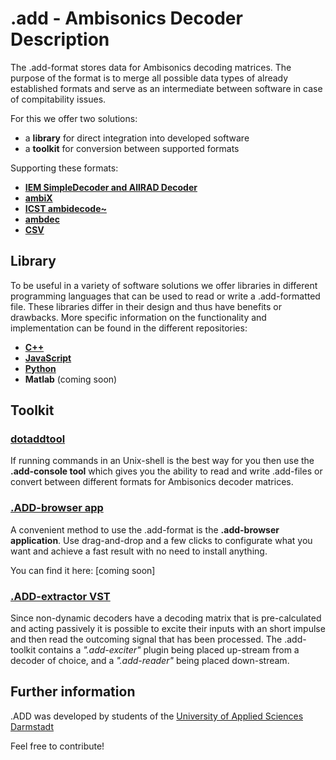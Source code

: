 .add - Ambisonics Decoder Description
========

The .add-format stores data for Ambisonics decoding matrices. The purpose of the format is to merge all possible data types of already established formats and serve as an intermediate between software in case of compitability issues.

For this we offer two solutions: 
* a **library** for direct integration into developed software
* a **toolkit** for conversion between supported formats

Supporting these formats:
* [**IEM SimpleDecoder and AllRAD Decoder**](https://plugins.iem.at/)
* [**ambiX**](http://www.matthiaskronlachner.com/?p=2015)
* [**ICST ambidecode~**](https://www.zhdk.ch/forschung/icst/software-downloads-5379/downloads-ambisonics-externals-for-maxmsp-5381)
* [**ambdec**](http://kokkinizita.linuxaudio.org/linuxaudio/index.html)
* [**CSV**](https://en.wikipedia.org/wiki/Comma-separated_values)

Library
--------

To be useful in a variety of software solutions we offer libraries in different programming languages that can be used to read or write a .add-formatted file. These libraries differ in their design and thus have benefits or drawbacks. More specific information on the functionality and implementation can be found in the different repositories:

* [**C++**][rep_lib_cpp]
* [**JavaScript**][rep_lib_js]
* [**Python**][rep_lib_py]
* **Matlab** (coming soon)


**Toolkit**
--------

### [dotaddtool][rep_tool_console]

If running commands in an Unix-shell is the best way for you then use the **.add-console tool** which gives you the ability to read and write .add-files or convert between different formats for Ambisonics decoder matrices. 


### [.ADD-browser app][rep_tool_browser]

A convenient method to use the .add-format is the **.add-browser application**. Use drag-and-drop and a few clicks to configurate what you want and achieve a fast result with no need to install anything.

You can find it here: [coming soon]


### [.ADD-extractor VST][rep_tool_extractor]

Since non-dynamic decoders have a decoding matrix that is pre-calculated and acting passively it is possible to excite their inputs with an short impulse and then read the outcoming signal that has been processed. The .add-toolkit contains a *".add-exciter"* plugin being placed up-stream from a decoder of choice, and a *".add-reader"* being placed down-stream. 


Further information
--------

.ADD was developed by students of the [University of Applied Sciences Darmstadt](https://h-da.de/ "h_da - University of Applied Sciences Darmstadt")

Feel free to contribute!





[rep_all]: https://github.com/smp-3d	"dotadd Overview"

[rep_lib_py]:https://github.com/smp-3d/dotadd.py	".ADD Python - dotadd.py repository"
[rep_lib_js]:https://github.com/smp-3d/dotadd.js	".ADD JavaScript - dotadd.js repository"
[rep_lib_cpp]:https://github.com/smp-3d/libdotadd	".ADD C++ - libdotadd repository"
[rep_lib_m]:https://github.com/smp-3d/dotadd.m	"ADD MatLab - dotadd.m repository"

[rep_tool_console]:https://github.com/smp-3d/dotadd.tools	".ADD-console tool"
[rep_tool_browser]:https://github.com/smp-3d/dotadd-online-converter	".ADD-browser app"
[rep_tool_extractor]:https://github.com/smp-3d/dotadd-dec-ripper	".ADD-extractor VST"
